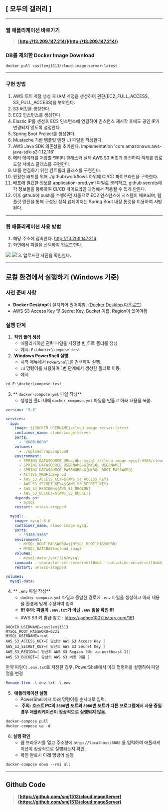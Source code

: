 ## [ 모두의 갤러리 ]

---

### **웹 애플리케이션 바로가기**

> **[http://13.209.147.214/](http://13.209.147.214/)**

### DB를 제외한 Docker Image Download
```
docker pull castlemj1513/cloud-image-server:latest
```

---

### 구현 방법
1. AWS 루트 계정 생성 후 IAM 계정을 생성하여 권한(EC2_FULL_ACCESS, S3_FULL_ACCESS)을 부여한다.
2. S3 버킷을 생성한다.
3. EC2 인스턴스를 생성한다
4. Elastic IP를 생성후 EC2 인스턴스에 연결하여 인스턴스 재시작 후에도 공인 IP가 변경되지 않도록 설정한다.
5. Spring Boot Project를 생성한다.
6. Mustache 기반 템플릿 엔진 UI 파일을 작성한다.
7. AWS Java SDK 의존성을 추가한다.    implementation 'com.amazonaws:aws-java-sdk-s3:1.12.116'
8. 메타 데이터를 저장할 엔티티 클래스와 실제 AWS S3 버킷과 통신하여 객체를 업로드할 서비스 클래스를 구현한다.
9. UI를 연결하기 위한 컨트롤러 클래스를 구현한다.
10. 원활한 배포를 위해 ./github/workflows 하위에 CI/CD 파이프라인을 구축한다.
11. 배포에 필요한 정보를 application-prod.yml 파일로 분리하고, github secrets에 각 정보들을 등록하여 CI/CD 파이프라인 과정에서 적용될 수 있게 만든다.
12. 이후 github에 push를 수행하면 자동으로 EC2 인스턴스에 시스템이 배포되며, 템플릿 엔진을 통해 구성된 정적 웹페이지는 Spring Boot 내장 톰캣을 이용하여 서빙된다.

----
### 웹 애플리케이션 사용 방법

1. 해당 주소에 접속한다. http://13.209.147.214
2.  화면에서 파일을 선택하여 업로드한다. 
<img src="https://kit-cloud-image.s3.ap-northeast-2.amazonaws.com/2025/6/2/e7a616778acc4b0e95bf5690f7d923de.jpg">
<img src="https://kit-cloud-image.s3.ap-northeast-2.amazonaws.com/2025/6/2/0b9f8cc4586a45edbe38370f30d98401.jpg">
3. 업로드된 사진을 확인한다. 

----

## 로컬 환경에서 실행하기 (Windows 기준)

###  **사전 준비 사항**

* **Docker Desktop**이 설치되어 있어야함. ([Docker Desktop 다운로드](https://www.docker.com/products/docker-desktop/))
* AWS S3 Access Key 및 Secret Key, Bucket 이름, Region이 있어야함 

###  **실행 단계**

1. **️ 작업 폴더 생성**
    * 애플리케이션 관련 파일을 저장할 빈 루트 폴더를 생성
    * 예시: `E:\docker\compose-test`
2. **️ Windows PowerShell 실행**
    * 시작 메뉴에서 `PowerShell`을 검색하여 실행.
    * `cd` 명령어를 사용하여 1번 단계에서 생성한 폴더로 이동.
    * 예시
```powershell
cd E:\docker\compose-test
```

3. ** `docker-compose.yml` 파일 작성**
    * 생성한 폴더 내에 `docker-compose.yml` 파일을 만들고 아래 내용을 복붙.

```yaml
version: '3.8'

services:
  app:
    image: ${DOCKER_USERNAME}/cloud-image-server:latest
    container_name: cloud-image-server
    ports:
      - "8080:8080"
    volumes:
      - ./upload:/app/upload
    environment:
      - SPRING_DATASOURCE_URL=jdbc:mysql://cloud-image-mysql:3306/cloud_image?useSSL=false&allowPublicKeyRetrieval=true&serverTimezone=Asia/Seoul
      - SPRING_DATASOURCE_USERNAME=${MYSQL_USERNAME}
      - SPRING_DATASOURCE_PASSWORD=${MYSQL_ROOT_PASSWORD}
      - ACTIVE_PROFILE=prod
      - AWS_S3_ACCESS_KEY=${AWS_S3_ACCESS_KEY}
      - AWS_S3_SECRET_KEY=${AWS_S3_SECRET_KEY}
      - AWS_S3_REGION=${AWS_S3_REGION}      
      - AWS_S3_BUCKET=${AWS_S3_BUCKET}   
    depends_on:
      - mysql
    restart: unless-stopped

  mysql:
    image: mysql:8.0
    container_name: cloud-image-mysql
    ports:
      - "3306:3306"
    environment:
      - MYSQL_ROOT_PASSWORD=${MYSQL_ROOT_PASSWORD} 
      - MYSQL_DATABASE=cloud_image                 
    volumes:
      - mysql-data:/var/lib/mysql 
    command: --character-set-server=utf8mb4 --collation-server=utf8mb4_unicode_ci
    restart: unless-stopped

volumes:
  mysql-data:
```

4. ** `.env` 파일 작성**
    * `docker-compose.yml` 파일과 동일한 경로에 `.env` 파일을 생성하고 아래 내용을 환경에 맞게 수정하여 입력
    * **❗❗❗ 주의: 파일이 `.env.txt`가 아닌 `.env` 임을 확인 ❗❗❗**
    * AWS S3 키 발급 참고 : https://jaehee1007.tistory.com/161

```env
DOCKER_USERNAME=castlemj1513
MYSQL_ROOT_PASSWORD=0221
MYSQL_USERNAME=root
AWS_S3_ACCESS_KEY=[ 당신의 AWS S3 Access Key ]
AWS_S3_SECRET_KEY=[ 당신의 AWS S3 Secret Key ]
AWS_S3_REGION=[ 당신의 AWS S3 Region (예: ap-northeast-2)]
AWS_S3_BUCKET=[ 당신의 AWS S3 버킷 이름 ]
```

만약 파일이 `.env.txt`로 저장된 경우, PowerShell에서 아래 명령어를 실행하여 파일명을 변경


```powershell
Rename-Item .\.env.txt .\.env
```

5. **️ 애플리케이션 실행**
    * PowerShell에서 아래 명령어를 순서대로 입력.
    * **️ 주의: 호스트 PC의 `3306`번 포트와 `8080`번 포트가 다른 프로그램에서 사용 중일 경우 애플리케이션이 정상적으로 실행되지 않음.**

```powershell
docker-compose pull
docker-compose up -d
```

6. **실행 확인**
    * 웹 브라우저를 열고 주소창에 `http://localhost:8080` 을 입력하여 애플리케이션이 정상적으로 실행되는지 확인.
    * 확인 완료시 아래 명령어 실행
```````
docker-compose down --rmi all
```````

---

## Github Code

> **[https://github.com/smj1513/cloudImageServer](https://github.com/smj1513/cloudImageServer)**


